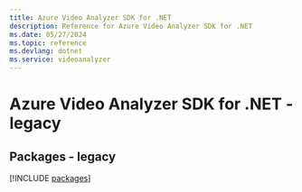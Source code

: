 ```yaml
---
title: Azure Video Analyzer SDK for .NET
description: Reference for Azure Video Analyzer SDK for .NET
ms.date: 05/27/2024
ms.topic: reference
ms.devlang: dotnet
ms.service: videoanalyzer
---
```

# Azure Video Analyzer SDK for .NET - legacy
## Packages - legacy
[!INCLUDE [packages](video-analyzer-index.md)]